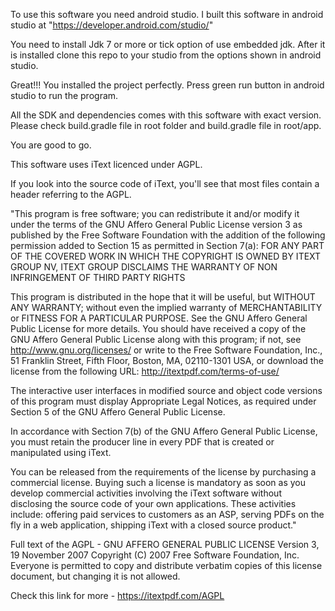 
To use this software you need android studio. I built this software in android studio
at "https://developer.android.com/studio/"

You need to install Jdk 7 or more or tick option of use embedded jdk.
After it is installed clone this repo to your studio from the options shown in android studio.

Great!!!
You installed the project perfectly.
Press green run button in android studio to run the program.

All the SDK and dependencies comes with this software with exact version.
Please check build.gradle file in root folder and build.gradle file in root/app.

You are good to go.

This software uses iText licenced under AGPL.

If you look into the source code of iText, you'll see that most files contain a header referring to the AGPL.

"This program is free software; you can redistribute it and/or modify it under the terms of the GNU Affero General Public License version 3 as published by the Free Software Foundation with the addition of the following permission added to Section 15 as permitted in Section 7(a): FOR ANY PART OF THE COVERED WORK IN WHICH THE COPYRIGHT IS OWNED BY ITEXT GROUP NV, ITEXT GROUP DISCLAIMS THE WARRANTY OF NON INFRINGEMENT OF THIRD PARTY RIGHTS

This program is distributed in the hope that it will be useful, but WITHOUT ANY WARRANTY; without even the implied warranty of MERCHANTABILITY or FITNESS FOR A PARTICULAR PURPOSE. See the GNU Affero General Public License for more details. You should have received a copy of the GNU Affero General Public License along with this program; if not, see http://www.gnu.org/licenses/ or write to the Free Software Foundation, Inc., 51 Franklin Street, Fifth Floor, Boston, MA, 02110-1301 USA, or download the license from the following URL: http://itextpdf.com/terms-of-use/

The interactive user interfaces in modified source and object code versions of this program must display Appropriate Legal Notices, as required under Section 5 of the GNU Affero General Public License.

In accordance with Section 7(b) of the GNU Affero General Public License, you must retain the producer line in every PDF that is created or manipulated using iText.

You can be released from the requirements of the license by purchasing a commercial license. Buying such a license is mandatory as soon as you develop commercial activities involving the iText software without disclosing the source code of your own applications. These activities include: offering paid services to customers as an ASP, serving PDFs on the fly in a web application, shipping iText with a closed source product."


Full text of the AGPL - GNU AFFERO GENERAL PUBLIC LICENSE
Version 3, 19 November 2007
Copyright (C) 2007 Free Software Foundation, Inc.
Everyone is permitted to copy and distribute verbatim copies of this license document, but changing it is not allowed.

Check this link for more -
https://itextpdf.com/AGPL

